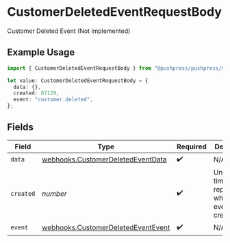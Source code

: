 # CustomerDeletedEventRequestBody

Customer Deleted Event (Not implemented)

## Example Usage

```typescript
import { CustomerDeletedEventRequestBody } from "@pushpress/pushpress/models/webhooks";

let value: CustomerDeletedEventRequestBody = {
  data: {},
  created: 87129,
  event: "customer.deleted",
};
```

## Fields

| Field                                                                                    | Type                                                                                     | Required                                                                                 | Description                                                                              |
| ---------------------------------------------------------------------------------------- | ---------------------------------------------------------------------------------------- | ---------------------------------------------------------------------------------------- | ---------------------------------------------------------------------------------------- |
| `data`                                                                                   | [webhooks.CustomerDeletedEventData](../../models/webhooks/customerdeletedeventdata.md)   | :heavy_check_mark:                                                                       | N/A                                                                                      |
| `created`                                                                                | *number*                                                                                 | :heavy_check_mark:                                                                       | Unix timestamp representing when the event was created                                   |
| `event`                                                                                  | [webhooks.CustomerDeletedEventEvent](../../models/webhooks/customerdeletedeventevent.md) | :heavy_check_mark:                                                                       | N/A                                                                                      |
